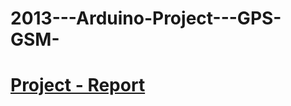# 2013---Arduino-Project---GPS-GSM-


# [Project - Report](https://github.com/alexpt2000/2013---Arduino-Project---GPS-GSM-/blob/master/Project%20Report%20Projeto%20GPS%20GSM%20V2.pdf)
